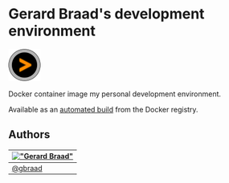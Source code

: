Gerard Braad's development environment
======================================

!["Prompt"](https://raw.githubusercontent.com/gbraad/assets/gh-pages/icons/prompt-icon-64.png)


Docker container image my personal development environment.


Available as an [automated build](https://hub.docker.com/r/gbraad/dev/) from the Docker registry.


Authors
-------

| [!["Gerard Braad"](http://gravatar.com/avatar/e466994eea3c2a1672564e45aca844d0.png?s=60)](http://gbraad.nl "Gerard Braad <me@gbraad.nl>") |
|---|
| [@gbraad](https://twitter.com/gbraad)  |
